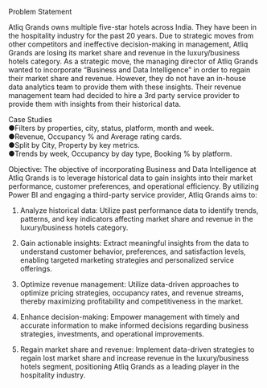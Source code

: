 Problem Statement

Atliq Grands owns multiple five-star hotels across India. They have been in the hospitality
industry for the past 20 years. Due to strategic moves from other competitors and ineffective
decision-making in management, Atliq Grands are losing its market share and revenue in the
luxury/business hotels category. As a strategic move, the managing director of Atliq Grands
wanted to incorporate “Business and Data Intelligence” in order to regain their market share
and revenue.
However, they do not have an in-house data analytics team to provide them with these
insights. Their revenue management team had decided to hire a 3rd party service provider to
provide them with insights from their historical data.

Case Studies                       
●Filters by properties, city, status, platform, month and week.   
●Revenue, Occupancy % and Average rating cards.        
●Split by City, Property by key metrics.                
●Trends by week, Occupancy by day type, Booking % by platform.            

Objective:
The objective of incorporating Business and Data Intelligence at Atliq Grands is to leverage historical data to gain insights into their market performance, customer preferences, and operational efficiency. By utilizing Power BI and engaging a third-party service provider, Atliq Grands aims to:

1. Analyze historical data: Utilize past performance data to identify trends, patterns, and key indicators affecting market share and revenue in the luxury/business hotels category.

2. Gain actionable insights: Extract meaningful insights from the data to understand customer behavior, preferences, and satisfaction levels, enabling targeted marketing strategies and personalized service offerings.

3. Optimize revenue management: Utilize data-driven approaches to optimize pricing strategies, occupancy rates, and revenue streams, thereby maximizing profitability and competitiveness in the market.

4. Enhance decision-making: Empower management with timely and accurate information to make informed decisions regarding business strategies, investments, and operational improvements.

5. Regain market share and revenue: Implement data-driven strategies to regain lost market share and increase revenue in the luxury/business hotels segment, positioning Atliq Grands as a leading player in the hospitality industry.
